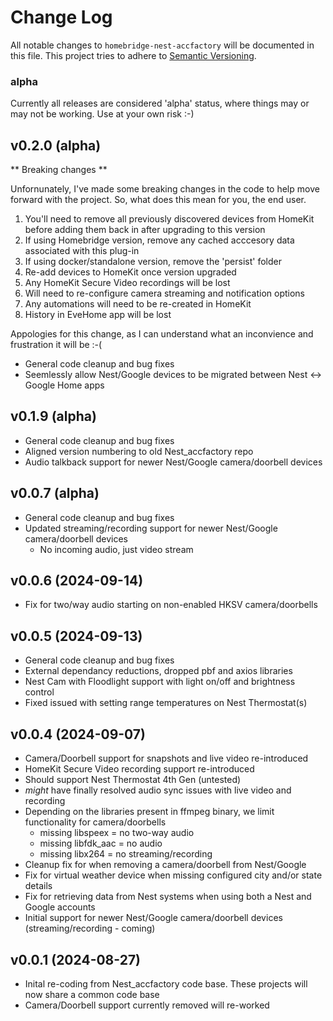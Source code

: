 # Change Log

All notable changes to `homebridge-nest-accfactory` will be documented in this file. This project tries to adhere to [Semantic Versioning](http://semver.org/).

### alpha

Currently all releases are considered 'alpha' status, where things may or may not be working. Use at your own risk :-)

## v0.2.0 (alpha)

** Breaking changes **

Unfornunately, I've made some breaking changes in the code to help move forward with the project. 
So, what does this mean for you, the end user.
1) You'll need to remove all previously discovered devices from HomeKit before adding them back in after upgrading to this version
2) If using Homebridge version, remove any cached acccesory data associated with this plug-in
3) If using docker/standalone version, remove the 'persist' folder
4) Re-add devices to HomeKit once version upgraded
5) Any HomeKit Secure Video recordings will be lost
6) Will need to re-configure camera streaming and notification options
6) Any automations will need to be re-created in HomeKit
7) History in EveHome app will be lost

Appologies for this change, as I can understand what an inconvience and frustration it will be :-(

- General code cleanup and bug fixes
- Seemlessly allow Nest/Google devices to be migrated between Nest <-> Google Home apps

## v0.1.9 (alpha)

- General code cleanup and bug fixes
- Aligned version numbering to old Nest_accfactory repo
- Audio talkback support for newer Nest/Google camera/doorbell devices

## v0.0.7 (alpha)

- General code cleanup and bug fixes
- Updated streaming/recording support for newer Nest/Google camera/doorbell devices
    - No incoming audio, just video stream

## v0.0.6 (2024-09-14)

- Fix for two/way audio starting on non-enabled HKSV camera/doorbells

## v0.0.5 (2024-09-13)

- General code cleanup and bug fixes
- External dependancy reductions, dropped pbf and axios libraries
- Nest Cam with Floodlight support with light on/off and brightness control
- Fixed issued with setting range temperatures on Nest Thermostat(s)

## v0.0.4 (2024-09-07)

- Camera/Doorbell support for snapshots and live video re-introduced
- HomeKit Secure Video recording support re-introduced
- Should support Nest Thermostat 4th Gen (untested)
- *might* have finally resolved audio sync issues with live video and recording
- Depending on the libraries present in ffmpeg binary, we limit functionality for camera/doorbells
    - missing libspeex = no two-way audio
    - missing libfdk_aac = no audio
    - missing libx264 = no streaming/recording
- Cleanup fix for when removing a camera/doorbell from Nest/Google
- Fix for virtual weather device when missing configured city and/or state details
- Fix for retrieving data from Nest systems when using both a Nest and Google accounts
- Initial support for newer Nest/Google camera/doorbell devices (streaming/recording - coming)

## v0.0.1 (2024-08-27)

- Inital re-coding from Nest_accfactory code base. These projects will now share a common code base
- Camera/Doorbell support currently removed will re-worked